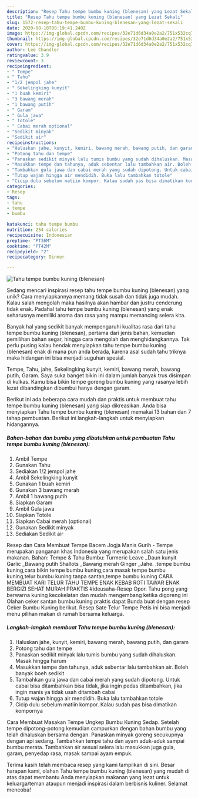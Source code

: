 ```yaml
---
description: "Resep Tahu tempe bumbu kuning (blenesan) yang Lezat Sekali"
title: "Resep Tahu tempe bumbu kuning (blenesan) yang Lezat Sekali"
slug: 1572-resep-tahu-tempe-bumbu-kuning-blenesan-yang-lezat-sekali
date: 2020-08-18T08:19:41.240Z
image: https://img-global.cpcdn.com/recipes/32e71d6d34a0e2a2/751x532cq70/tahu-tempe-bumbu-kuning-blenesan-foto-resep-utama.jpg
thumbnail: https://img-global.cpcdn.com/recipes/32e71d6d34a0e2a2/751x532cq70/tahu-tempe-bumbu-kuning-blenesan-foto-resep-utama.jpg
cover: https://img-global.cpcdn.com/recipes/32e71d6d34a0e2a2/751x532cq70/tahu-tempe-bumbu-kuning-blenesan-foto-resep-utama.jpg
author: Lee Chandler
ratingvalue: 3.9
reviewcount: 3
recipeingredient:
- " Tempe"
- " Tahu"
- "1/2 jempol jahe"
- " Sekelingking kunyit"
- "1 buah kemiri"
- "3 bawang merah"
- "1 bawang putih"
- " Garam"
- " Gula jawa"
- " Totole"
- " Cabai merah optional"
- "Sedikit minyak"
- "Sedikit air"
recipeinstructions:
- "Haluskan jahe, kunyit, kemiri, bawang merah, bawang putih, dan garam"
- "Potong tahu dan tempe"
- "Panaskan sedikit minyak lalu tumis bumbu yang sudah dihaluskan. Masak hingga harum"
- "Masukkan tempe dan tahunya, aduk sebentar lalu tambahkan air. Boleh banyak boeh sedikit"
- "Tambahkan gula jawa dan cabai merah yang sudah dipotong. Untuk cabai bisa ditambahkan bisa tidak, jika ingin pedas ditambahkan, jika ingin manis ya tidak usah ditambah cabai"
- "Tutup wajan hingga air mendidih. Buka lalu tambahkan totole"
- "Cicip dulu sebelum matiin kompor. Kalau sudah pas bisa dimatikan kompornya"
categories:
- Resep
tags:
- tahu
- tempe
- bumbu

katakunci: tahu tempe bumbu 
nutrition: 254 calories
recipecuisine: Indonesian
preptime: "PT36M"
cooktime: "PT42M"
recipeyield: "2"
recipecategory: Dinner

---
```



![Tahu tempe bumbu kuning (blenesan)](https://img-global.cpcdn.com/recipes/32e71d6d34a0e2a2/751x532cq70/tahu-tempe-bumbu-kuning-blenesan-foto-resep-utama.jpg)

Sedang mencari inspirasi resep tahu tempe bumbu kuning (blenesan) yang unik? Cara menyiapkannya memang tidak susah dan tidak juga mudah. Kalau salah mengolah maka hasilnya akan hambar dan justru cenderung tidak enak. Padahal tahu tempe bumbu kuning (blenesan) yang enak seharusnya memiliki aroma dan rasa yang mampu memancing selera kita.

Banyak hal yang sedikit banyak mempengaruhi kualitas rasa dari tahu tempe bumbu kuning (blenesan), pertama dari jenis bahan, kemudian pemilihan bahan segar, hingga cara mengolah dan menghidangkannya. Tak perlu pusing kalau hendak menyiapkan tahu tempe bumbu kuning (blenesan) enak di mana pun anda berada, karena asal sudah tahu triknya maka hidangan ini bisa menjadi suguhan spesial.

Tempe, Tahu, jahe, Sekelingking kunyit, kemiri, bawang merah, bawang putih, Garam. Saya suka banget bikin ini dalam jumlah banyak trus disimpan di kulkas. Kamu bisa bikin tempe goreng bumbu kuning yang rasanya lebih lezat dibandingkan dibumbui hanya dengan garam.


Berikut ini ada beberapa cara mudah dan praktis untuk membuat tahu tempe bumbu kuning (blenesan) yang siap dikreasikan. Anda bisa menyiapkan Tahu tempe bumbu kuning (blenesan) memakai 13 bahan dan 7 tahap pembuatan. Berikut ini langkah-langkah untuk menyiapkan hidangannya.

<!--inarticleads1-->

##### Bahan-bahan dan bumbu yang dibutuhkan untuk pembuatan Tahu tempe bumbu kuning (blenesan):

1. Ambil  Tempe
1. Gunakan  Tahu
1. Sediakan 1/2 jempol jahe
1. Ambil  Sekelingking kunyit
1. Gunakan 1 buah kemiri
1. Gunakan 3 bawang merah
1. Ambil 1 bawang putih
1. Siapkan  Garam
1. Ambil  Gula jawa
1. Siapkan  Totole
1. Siapkan  Cabai merah (optional)
1. Gunakan Sedikit minyak
1. Sediakan Sedikit air


Resep dan Cara Membuat Tempe Bacem Jogja Manis Gurih - Tempe merupakan panganan khas Indonesia yang merupakan salah satu jenis makanan. Bahan: Tempe &amp; Tahu Bumbu: Turmeric Leave _Daun kunyit Garlic _Bawang putih Shallots _Bawang merah Ginger _Jahe. .tempe bumbu kuning,cara bikin tempe bumbu kuning,cara masak tempe bumbu kuning,telur bumbu kuning tanpa santan,tempe bumbu kuning CARA MEMBUAT KARI TELUR TAHU TEMPE ENAK KEBAB ROTI TAWAR ENAK BERGIZI SEHAT MURAH PRAKTIS #ideusaha-Resep Opor. Tahu pong yang berwarna kuning kecokelatan dan mudah mengembang ketika digoreng ini Olahan ceker santan bumbu kuning praktis dapat Bunda buat dengan resep Ceker Bumbu Kuning berikut. Resep Sate Telur Tempe Petis ini bisa menjadi menu pilihan makan di rumah bersama keluarga. 

<!--inarticleads2-->

##### Langkah-langkah membuat Tahu tempe bumbu kuning (blenesan):

1. Haluskan jahe, kunyit, kemiri, bawang merah, bawang putih, dan garam
1. Potong tahu dan tempe
1. Panaskan sedikit minyak lalu tumis bumbu yang sudah dihaluskan. Masak hingga harum
1. Masukkan tempe dan tahunya, aduk sebentar lalu tambahkan air. Boleh banyak boeh sedikit
1. Tambahkan gula jawa dan cabai merah yang sudah dipotong. Untuk cabai bisa ditambahkan bisa tidak, jika ingin pedas ditambahkan, jika ingin manis ya tidak usah ditambah cabai
1. Tutup wajan hingga air mendidih. Buka lalu tambahkan totole
1. Cicip dulu sebelum matiin kompor. Kalau sudah pas bisa dimatikan kompornya


Cara Membuat Masakan Tempe Ungkep Bumbu Kuning Sedap. Setelah tempe dipotong-potong kemudian campurkan dengan bahan bumbu yang telah dihaluskan bersama dengan. Panaskan minyak goreng secukupnya dengan api sedang. Tambahkan tempe tahu dan ayam aduk-aduk sampai bumbu merata. Tambahkan air sesuai selera lalu masukkan juga gula, garam, penyedap rasa, masak sampai ayam empuk. 

Terima kasih telah membaca resep yang kami tampilkan di sini. Besar harapan kami, olahan Tahu tempe bumbu kuning (blenesan) yang mudah di atas dapat membantu Anda menyiapkan makanan yang lezat untuk keluarga/teman ataupun menjadi inspirasi dalam berbisnis kuliner. Selamat mencoba!
